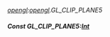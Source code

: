 _[opengl](../../modules/opengl/opengl-module.md):[opengl](../../modules/opengl/opengl-module.md).GL\_CLIP\_PLANE5_
##### Const GL\_CLIP\_PLANE5:[Int](../../modules/wonkey/wonkey-types-int.md)
